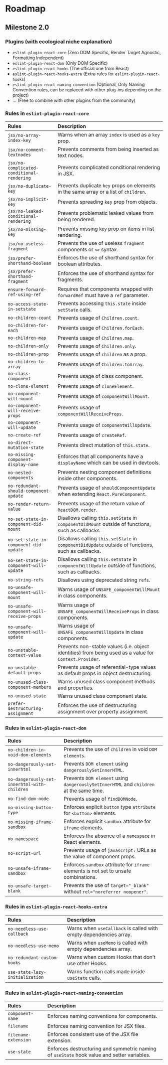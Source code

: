 # Roadmap

## Milestone 2.0

### Plugins (with ecological niche explanation)

- `eslint-plugin-react-core` (Zero DOM Specific, Render Target Agnostic, Formatting Independent)
- `eslint-plugin-react-dom` (Only DOM Specific)
- `eslint-plugin-react-hooks` (The official one from React)
- `eslint-plugin-react-hooks-extra` (Extra rules for `eslint-plugin-react-hooks`)
- `eslint-plugin-react-naming-convention` (Optional, Only Naming Convention rules, can be replaced with other plug-ins depending on the project)
- ... (Free to combine with other plugins from the community)

### Rules in `eslint-plugin-react-core`

| Rules                                      | Description                                                                                            |
| :----------------------------------------- | :----------------------------------------------------------------------------------------------------- |
| `jsx/no-array-index-key`                   | Warns when an array `index` is used as a `key` prop.                                                   |
| `jsx/no-comment-textnodes`                 | Prevents comments from being inserted as text nodes.                                                   |
| `jsx/no-complicated-conditional-rendering` | Prevents complicated conditional rendering in JSX.                                                     |
| `jsx/no-duplicate-key`                     | Prevents duplicate `key` props on elements in the same array or a list of `children`.                  |
| `jsx/no-implicit-key`                      | Prevents spreading `key` prop from objects.                                                            |
| `jsx/no-leaked-conditional-rendering`      | Prevents problematic leaked values from being rendered.                                                |
| `jsx/no-missing-key`                       | Prevents missing `key` prop on items in list rendering.                                                |
| `jsx/no-useless-fragment`                  | Prevents the use of useless `fragment` components or `<>` syntax.                                      |
| `jsx/prefer-shorthand-boolean`             | Enforces the use of shorthand syntax for boolean attributes.                                           |
| `jsx/prefer-shorthand-fragment`            | Enforces the use of shorthand syntax for fragments.                                                    |
| `ensure-forward-ref-using-ref`             | Requires that components wrapped with `forwardRef` must have a `ref` parameter.                        |
| `no-access-state-in-setstate`              | Prevents accessing `this.state` inside `setState` calls.                                               |
| `no-children-count`                        | Prevents usage of `Children.count`.                                                                    |
| `no-children-for-each`                     | Prevents usage of `Children.forEach`.                                                                  |
| `no-children-map`                          | Prevents usage of `Children.map`.                                                                      |
| `no-children-only`                         | Prevents usage of `Children.only`.                                                                     |
| `no-children-prop`                         | Prevents usage of `children` as a prop.                                                                |
| `no-children-to-array`                     | Prevents usage of `Children.toArray`.                                                                  |
| `no-class-component`                       | Prevents usage of class component.                                                                     |
| `no-clone-element`                         | Prevents usage of `cloneElement`.                                                                      |
| `no-component-will-mount`                  | Prevents usage of `componentWillMount`.                                                                |
| `no-component-will-receive-props`          | Prevents usage of `componentWillReceiveProps`.                                                         |
| `no-component-will-update`                 | Prevents usage of `componentWillUpdate`.                                                               |
| `no-create-ref`                            | Prevents usage of `createRef`.                                                                         |
| `no-direct-mutation-state`                 | Prevents direct mutation of `this.state`.                                                              |
| `no-missing-component-display-name`        | Enforces that all components have a `displayName` which can be used in devtools.                       |
| `no-nested-components`                     | Prevents nesting component definitions inside other components.                                        |
| `no-redundant-should-component-update`     | Prevents usage of `shouldComponentUpdate` when extending `React.PureComponent`.                        |
| `no-render-return-value`                   | Prevents usage of the return value of `ReactDOM.render`.                                               |
| `no-set-state-in-component-did-mount`      | Disallows calling `this.setState` in `componentDidMount` outside of functions, such as callbacks.      |
| `no-set-state-in-component-did-update`     | Disallows calling `this.setState` in `componentDidUpdate` outside of functions, such as callbacks.     |
| `no-set-state-in-component-will-update`    | Disallows calling `this.setState` in `componentWillUpdate` outside of functions, such as callbacks.    |
| `no-string-refs`                           | Disallows using deprecated string `refs`.                                                              |
| `no-unsafe-component-will-mount`           | Warns usage of `UNSAFE_componentWillMount` in class components.                                        |
| `no-unsafe-component-will-receive-props`   | Warns usage of `UNSAFE_componentWillReceiveProps` in class components.                                 |
| `no-unsafe-component-will-update`          | Warns usage of `UNSAFE_componentWillUpdate` in class components.                                       |
| `no-unstable-context-value`                | Prevents non-stable values (i.e. object identities) from being used as a value for `Context.Provider`. |
| `no-unstable-default-props`                | Prevents usage of referential-type values as default props in object destructuring.                    |
| `no-unused-class-component-members`        | Warns unused class component methods and properties.                                                   |
| `no-unused-state`                          | Warns unused class component state.                                                                    |
| `prefer-destructuring-assignment`          | Enforces the use of destructuring assignment over property assignment.                                 |

### Rules in `eslint-plugin-react-dom`

| Rules                                        | Description                                                                             |
| :------------------------------------------- | :-------------------------------------------------------------------------------------- |
| `no-children-in-void-dom-elements`           | Prevents the use of `children` in void `DOM elements`.                                  |
| `no-dangerously-set-innerhtml`               | Prevents `DOM element` using `dangerouslySetInnerHTML`.                                 |
| `no-dangerously-set-innerhtml-with-children` | Prevents `DOM element` using `dangerouslySetInnerHTML` and `children` at the same time. |
| `no-find-dom-node`                           | Prevents usage of `findDOMNode`.                                                        |
| `no-missing-button-type`                     | Enforces explicit `button` type `attribute` for `<button>` elements.                    |
| `no-missing-iframe-sandbox`                  | Enforces explicit `sandbox` attribute for `iframe` elements.                            |
| `no-namespace`                               | Enforces the absence of a `namespace` in React elements.                                |
| `no-script-url`                              | Prevents usage of `javascript:` URLs as the value of component props.                   |
| `no-unsafe-iframe-sandbox`                   | Enforces `sandbox` attribute for `iframe` elements is not set to unsafe combinations.   |
| `no-unsafe-target-blank`                     | Prevents the use of `target="_blank"` without `rel="noreferrer noopener"`.              |

### Rules in `eslint-plugin-react-hooks-extra`

| Rules                           | Description                                                       |
| :------------------------------ | :---------------------------------------------------------------- |
| `no-needless-use-callback`      | Warns when `useCallback` is called with empty dependencies array. |
| `no-needless-use-memo`          | Warns when `useMemo` is called with empty dependencies array.     |
| `no-redundant-custom-hooks`     | Warns when custom Hooks that don't use other Hooks.               |
| `use-state-lazy-initialization` | Warns function calls made inside `useState` calls.                |

### Rules in `eslint-plugin-react-naming-convention`

| Rules                | Description                                                                                |
| :------------------- | :----------------------------------------------------------------------------------------- |
| `component-name`     | Enforces naming conventions for components.                                                |
| `filename`           | Enforces naming convention for JSX files.                                                  |
| `filename-extension` | Enforces consistent use of the JSX file extension.                                         |
| `use-state`          | Enforces destructuring and symmetric naming of `useState` hook value and setter variables. |
